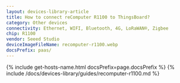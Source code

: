 ```yaml
---
layout: devices-library-article
title: How to connect reComputer R1100 to ThingsBoard?
category: Other devices
connectivity: Ethernet, WIFI, Bluetooth, 4G, LoRaWAN®, Zigbee
chip: R1100
vendor: Seeed Studio
deviceImageFileName: recomputer-r1100.webp
docsPrefix: paas/
---
```



{% include get-hosts-name.html docsPrefix=page.docsPrefix %}
{% include /docs/devices-library/guides/recomputer-r1100.md %}